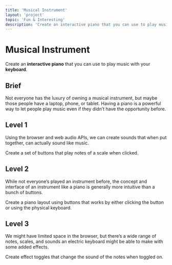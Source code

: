 ```yaml
---
title: 'Musical Instrument'
layout: 'project'
topic: 'Fun & Interesting'
description: 'Create an interactive piano that you can use to play music with your keyboard.'
---
```



# Musical Instrument

Create an <strong className="color-blue">interactive piano</strong> that you can use to play music with your <strong className="color-purple">keyboard</strong>.

## Brief

Not everyone has the luxury of owning a musical instrument, but maybe those people have a laptop, phone, or tablet. Having a piano is a powerful way to let people play music even if they didn’t have the opportunity before.

## Level 1

Using the browser and web audio APIs, we can create sounds that when put together, can actually sound like music.

Create a set of buttons that play notes of a scale when clicked.

## Level 2

While not everyone’s played an instrument before, the concept and interface of an instrument like a piano is generally more intuitive than a bunch of buttons.

Create a piano layout using buttons that works by either clicking the button or using the physical keyboard.

## Level 3

We might have limited space in the browser, but there’s a wide range of notes, scales, and sounds an electric keyboard might be able to make with some added effects.

Create effect toggles that change the sound of the notes when toggled on.


